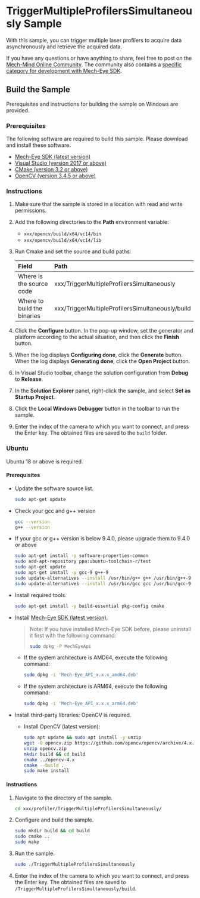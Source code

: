 # TriggerMultipleProfilersSimultaneously Sample

With this sample, you can trigger multiple laser profilers to acquire data asynchronously and retrieve the acquired data.

If you have any questions or have anything to share, feel free to post on the [Mech-Mind Online Community](https://community.mech-mind.com/). The community also contains a [specific category for development with Mech-Eye SDK](https://community.mech-mind.com/c/mech-eye-sdk-development/19).

## Build the Sample

Prerequisites and instructions for building the sample on Windows are provided.

### Prerequisites

The following software are required to build this sample. Please download and install these software.

* [Mech-Eye SDK (latest version)](https://downloads.mech-mind.com/?tab=tab-sdk)
* [Visual Studio (version 2017 or above)](https://visualstudio.microsoft.com/vs/community/)
* [CMake (version 3.2 or above)](https://cmake.org/download/)
* [OpenCV (version 3.4.5 or above)](https://opencv.org/releases/)

### Instructions

1. Make sure that the sample is stored in a location with read and write permissions.
2. Add the following directories to the **Path** environment variable:

   * `xxx/opencv/build/x64/vc14/bin`
   * `xxx/opencv/build/x64/vc14/lib`

3. Run Cmake and set the source and build paths:

   | Field                       | Path                                             |
   | :----                       | :----                                            |
   | Where is the source code    | xxx/TriggerMultipleProfilersSimultaneously       |
   | Where to build the binaries | xxx/TriggerMultipleProfilersSimultaneously/build |

4. Click the **Configure** button. In the pop-up window, set the generator and platform according to the actual situation, and then click the **Finish** button.
5. When the log displays **Configuring done**, click the **Generate** button. When the log displays **Generating done**, click the **Open Project** button.
6. In Visual Studio toolbar, change the solution configuration from **Debug** to **Release**.
7. In the **Solution Explorer** panel, right-click the sample, and select **Set as Startup Project**.
8. Click the **Local Windows Debugger** button in the toolbar to run the sample.
9. Enter the index of the camera to which you want to connect, and press the Enter key. The obtained files are saved to the `build` folder.

### Ubuntu

Ubuntu 18 or above is required.

#### Prerequisites

* Update the software source list.

  ```bash
  sudo apt-get update
  ```

* Check your gcc and g++ version

   ```bash
   gcc --version
   g++ --version
   ```

* If your gcc or g++ version is below 9.4.0, please upgrade them to 9.4.0 or above

   ```bash
   sudo apt-get install -y software-properties-common
   sudo add-apt-repository ppa:ubuntu-toolchain-r/test
   sudo apt-get update
   sudo apt-get install -y gcc-9 g++-9
   sudo update-alternatives --install /usr/bin/g++ g++ /usr/bin/g++-9 60
   sudo update-alternatives --install /usr/bin/gcc gcc /usr/bin/gcc-9 60
   ```

* Install required tools.

  ```bash
  sudo apt-get install -y build-essential pkg-config cmake
  ```

* Install [Mech-Eye SDK (latest version)](https://downloads.mech-mind.com/?tab=tab-sdk).

  >Note: If you have installed Mech-Eye SDK before, please uninstall it first with the following command:
  >
  >```bash
  >sudo dpkg -P MechEyeApi
  >```
  
  * If the system architecture is AMD64, execute the following command:

    ```bash
    sudo dpkg -i 'Mech-Eye_API_x.x.x_amd64.deb'
    ```

  * If the system architecture is ARM64, execute the following command:

    ```bash
    sudo dpkg -i 'Mech-Eye_API_x.x.x_arm64.deb'
    ```

* Install third-party libraries: OpenCV is required.

  * Install OpenCV (latest version):

    ```bash
    sudo apt update && sudo apt install -y unzip
    wget -O opencv.zip https://github.com/opencv/opencv/archive/4.x.zip
    unzip opencv.zip
    mkdir build && cd build
    cmake ../opencv-4.x
    cmake --build .
    sudo make install
    ```

#### Instructions

1. Navigate to the directory of the sample.

   ```bash
   cd xxx/profiler/TriggerMultipleProfilersSimultaneously/
   ```

2. Configure and build the sample.

   ```bash
   sudo mkdir build && cd build
   sudo cmake ..
   sudo make
   ```

3. Run the sample.

   ```bash
   sudo ./TriggerMultipleProfilersSimultaneously
   ```

4. Enter the index of the camera to which you want to connect, and press the Enter key. The obtained files are saved to `/TriggerMultipleProfilersSimultaneously/build`.
